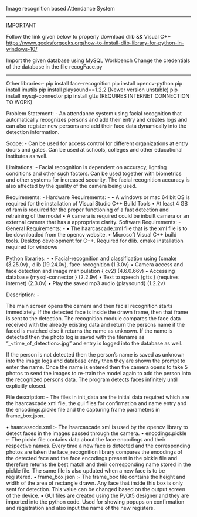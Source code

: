 Image recognition based Attendance System
***
IMPORTANT

Follow the link given below to properly download dlib && Visual C++
https://www.geeksforgeeks.org/how-to-install-dlib-library-for-python-in-windows-10/

Import the given database using MySQL Workbench
Change the credentials of the database in the file recogFace.py

***

Other libraries:-
pip install face-recognition
pip install opencv-python
pip install imutils
pip install playsound==1.2.2 (Newer version unstable)
pip install mysql-connector
pip install gtts (REQUIRES INTERNET CONNECTION TO WORK)


Problem Statement: -
An attendance system using facial recognition that automatically recognizes persons and add their entry and creates logs and can also register new persons and add their face data dynamically into the detection information.

Scope: -
Can be used for access control for different organizations at entry doors and gates. Can be used at schools, colleges and other educational institutes as well.

Limitations: -
Facial recognition is dependent on accuracy, lighting conditions and other such factors. Can be used together with biometrics and other systems for increased security.
The facial recognition accuracy is also affected by the quality of the camera being used.

Requirements: -
Hardware Requirements: -
•	A windows or mac 64 bit OS is required for the installation of Visual Studio C++ Build Tools
•	At least 4 GB of ram is required for the proper functioning of a fast detection and retraining of the model
•	A camera is required could be inbuilt camera or an external camera that has a appropriate clarity.
Software Requirements: -
General Requirements: -
•	The haarcascade.xml file that is the xml file is to be downloaded from the opencv website.
•	Microsoft Visual C++ build tools. Desktop development for C++. Required for dlib. cmake installation required for windows

Python libraries: -
•	Facial-recognition and classification using {cmake (3.25.0v) , dlib (19.24.0v), face-recognition (1.3.0v}
•	Camera access and face detection and image manipulation  { cv2} (4.6.0.66v)
•	Accessing database {mysql-connector } (2.2.9v)
•	Text to speech {gtts } (requires internet) (2.3.0v)
•	Play the saved mp3 audio {playsound} (1.2.2v)

Description: -


The main screen opens the camera and then facial recognition starts immediately. If the detected face is inside the drawn frame, then that frame is sent to the detection. 
The recognition module compares the face data received with the already existing data and return the persons name if the faced is matched else it returns the name as unknown. 
If the name is detected then the photo log is saved with the filename as “<name>_<time_of_detection>.jpg” and entry is logged into the database as well.

If the person is not detected then the person’s name is saved as unknown into the image logs and database entry then they are shown the prompt to enter the name.
Once the name is entered then the camera opens to take 5 photos to send the images to re-train the model again to add the person into the recognized persons data.
The program detects faces infinitely until explicitly closed.


File description: -
The files in init_data are the initial data required which are the haarcascade.xml file, the gui files for confirmation and name entry and the encodings.pickle file and the capturing frame parameters in frame_box.json.

•	haarcasacde.xml :- The haarcascade.xml is used by the opencv library to detect faces in the images passed through the camera.
•	encodings.pickle :- The pickle file contains data about the face encodings and their respective names. Every time a new face is detected and the corresponding photos are taken the face_recognition library compares the encodings of the detected face and the face encodings present in the pickle file and therefore returns the best match and their corresponding name stored in the pickle file. The same file is also updated when a new face is to be registered.
•	frame_box.json :- The frame_box file contains the height and width of the area of rectangle drawn. Any face that inside this box is only sent for detection. This value can be changed based on the output screen of the device.
•	GUI files are created using the PyQt5 designer and they are imported into the python code. Used for showing popups on confirmation and registration and also input the name of the new registers.
